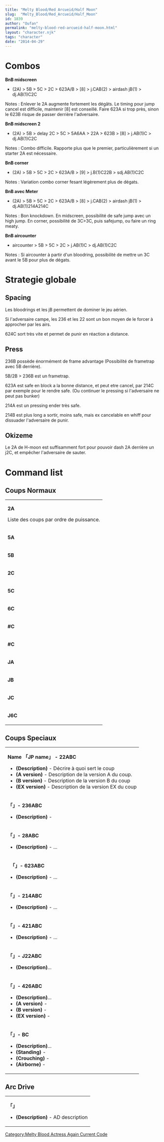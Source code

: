 ```yaml
---
title: "Melty Blood/Red Arcueid/Half Moon"
slug:  "Melty_Blood/Red_Arcueid/Half_Moon"
id: 1839
author: "Oufan"
permalink: "melty-blood-red-arcueid-half-moon.html"
layout: "character.njk"
tags: "character"
date: "2014-04-29"
---
```


# Combos

**BnB midscreen**

- (2A) \> 5B \> 5C \> 2C \> 623A/B \> \[8\] \> j.CAB(2) \> airdash jB(1)
  \> dj.AB(1)C2C

  
Notes : Enlever le 2A augmente fortement les dégâts. Le timing pour jump
cancel est difficile, maintenir \[8\] est conseillé. Faire 623A si trop
près, sinon le 623B risque de passer derrière l'adversaire.

**BnB midscreen 2**

- (2A) \> 5B \> delay 2C \> 5C \> 5A6AA \> 22A \> 623B \> \[8\] \>
  j.AB(1)C \> dj.AB(1)C2C

  
Notes : Combo difficile. Rapporte plus que le premier, particulièrement
si un starter 2A est nécessaire.

**BnB corner**

- (2A) \> 5B \> 5C \> 2C \> 623A/B \> \[9\] \> j.B(1)C22B \>
  sdj.AB(1)C2C

  
Notes : Variation combo corner fesant légèrement plus de dégats.

**BnB avec Meter**

- (2A) \> 5B \> 5C \> 2C \> 623A/B \> \[8\] \> j.CAB(2) \> airdash jB(1)
  \> dj.AB(1)214A214C

  
Notes : Bon knockdown. En midscreen, possibilité de safe jump avec un
high jump. En corner, possibilité de 3C\>3C, puis safejump, ou faire un
ring meaty.

**BnB aircounter**

- aircounter \> 5B \> 5C \> 2C \> j.AB(1)C \> dj.AB(1)C2C

  
Notes : Si aircounter à partir d'un bloodring, possibilité de mettre un
3C avant le 5B pour plus de dégats.

# Strategie globale

## Spacing

Les bloodrings et les jB permettent de dominer le jeu aérien.

Si l'adversaire campe, les 236 et les 22 sont un bon moyen de le forcer
à approcher par les airs.

624C sort très vite et permet de punir en réaction a distance.

## Press

236B possède énormément de frame advantage (Possibilité de frametrap
avec 5B derrière).

5B/2B \> 236B est un frametrap.

623A est safe en block a la bonne distance, et peut etre cancel, par
214C par exemple pour le rendre safe. (Ou continuer le pressing si
l'adversaire ne peut pas bunker)

214A est un pressing ender très safe.

214B est plus long a sortir, moins safe, mais ex cancelable en whiff
pour dissuader l'adversaire de punir.

## Okizeme

Le 2A de H-moon est suffisamment fort pour pouvoir dash 2A derrière un
j2C, et empêcher l'adversaire de sauter.

# Command list

## Coups Normaux

<table>
<tbody>
<tr class="odd">
<td><p><strong>2A</strong></p>
<p>Liste des coups par ordre de puissance.</p></td>
</tr>
<tr class="even">
<td><p><strong>5A</strong></p></td>
</tr>
<tr class="odd">
<td><p><strong>5B</strong></p></td>
</tr>
<tr class="even">
<td><p><strong>2C</strong></p></td>
</tr>
<tr class="odd">
<td><p><strong>5C</strong></p></td>
</tr>
<tr class="even">
<td><p><strong>6C</strong></p></td>
</tr>
<tr class="odd">
<td><p><strong>#C</strong></p></td>
</tr>
<tr class="even">
<td><p><strong>#C</strong></p></td>
</tr>
<tr class="odd">
<td><p><strong>JA</strong></p></td>
</tr>
<tr class="even">
<td><p><strong>JB</strong></p></td>
</tr>
<tr class="odd">
<td><p><strong>JC</strong></p></td>
</tr>
<tr class="even">
<td><p><strong>J6C</strong></p></td>
</tr>
</tbody>
</table>

## Coups Speciaux

<table>
<tbody>
<tr class="odd">
<td><p><strong>Name 「JP name」 - 22ABC</strong></p>
<ul>
<li><strong>(Description)</strong> - Décrire à quoi sert le coup</li>
<li><strong>(A version)</strong> - Description de la version A du
coup.</li>
<li><strong>(B version)</strong> - Description de la version B du
coup</li>
<li><strong>(EX version)</strong> - Description de la version EX du
coup</li>
</ul></td>
</tr>
<tr class="even">
<td><p><strong>「」- 236ABC</strong></p>
<ul>
<li><strong>(Description)</strong> -</li>
</ul></td>
</tr>
<tr class="odd">
<td><p><strong>「」- 28ABC</strong></p>
<ul>
<li><strong>(Description)</strong> - ...</li>
</ul></td>
</tr>
<tr class="even">
<td><p><strong>　「」- 623ABC</strong></p>
<ul>
<li><strong>(Description)</strong> - ...</li>
</ul></td>
</tr>
<tr class="odd">
<td><p><strong>「」- 214ABC</strong></p>
<ul>
<li><strong>(Description)</strong> - ...</li>
</ul></td>
</tr>
<tr class="even">
<td><p><strong>「」- 421ABC</strong></p>
<ul>
<li><strong>(Description)</strong> - ...</li>
</ul></td>
</tr>
<tr class="odd">
<td><p><strong>「」- J22ABC</strong></p>
<ul>
<li><strong>(Description)</strong>...</li>
</ul></td>
</tr>
<tr class="even">
<td><p><strong>「」- 426ABC</strong></p>
<ul>
<li><strong>(Description)</strong>...</li>
<li><strong>(A version)</strong> -</li>
<li><strong>(B version)</strong> -</li>
<li><strong>(EX version)</strong> -</li>
</ul></td>
</tr>
<tr class="odd">
<td><p><strong>「」- BC</strong></p>
<ul>
<li><strong>(Description)</strong>...</li>
<li><strong>(Standing)</strong> -</li>
<li><strong>(Crouching)</strong> -</li>
<li><strong>(Airborne)</strong> -</li>
</ul></td>
</tr>
</tbody>
</table>

## Arc Drive

<table>
<tbody>
<tr class="odd">
<td><p><strong>「」</strong></p>
<ul>
<li><strong>(Description)</strong> - AD description</li>
</ul></td>
</tr>
</tbody>
</table>

[Category:Melty Blood Actress Again Current
Code](Category:Melty_Blood_Actress_Again_Current_Code)
